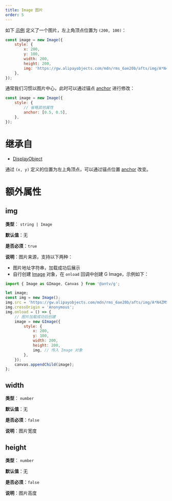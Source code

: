 ```yaml
---
title: Image 图片
order: 5
---
```


如下 [示例](/zh/examples/shape#image) 定义了一个图片，左上角顶点位置为 `(200, 100)`：

```javascript
const image = new Image({
    style: {
        x: 200,
        y: 100,
        width: 200,
        height: 200,
        img: 'https://gw.alipayobjects.com/mdn/rms_6ae20b/afts/img/A*N4ZMS7gHsUIAAAAAAAAAAABkARQnAQ',
    },
});
```

通常我们习惯以图片中心，此时可以通过锚点 [anchor](/zh/docs/api/display-object#anchor) 进行修改：

```javascript
const image = new Image({
    style: {
        // 省略其他属性
        anchor: [0.5, 0.5],
    },
});
```

# 继承自

-   [DisplayObject](/zh/docs/api/basic/display-object)

通过 `(x, y)` 定义的位置为左上角顶点，可以通过锚点位置 [anchor](/zh/docs/api/display-object#anchor) 改变。

# 额外属性

## img

**类型**： `string | Image`

**默认值**：无

**是否必须**：`true`

**说明**：图片来源，支持以下两种：

-   图片地址字符串，加载成功后展示
-   自行创建 [Image](https://developer.mozilla.org/en-US/docs/Web/API/HTMLImageElement/Image) 对象，在 `onload` 回调中创建 G Image，示例如下：

```js
import { Image as GImage, Canvas } from '@antv/g';

let image;
const img = new Image();
img.src = 'https://gw.alipayobjects.com/mdn/rms_6ae20b/afts/img/A*N4ZMS7gHsUIAAAAAAAAAAABkARQnAQ';
img.crossOrigin = 'Anonymous';
img.onload = () => {
    // 图片加载成功后创建
    image = new GImage({
        style: {
            x: 200,
            y: 100,
            width: 200,
            height: 200,
            img, // 传入 Image 对象
        },
    });
    canvas.appendChild(image);
};
```

## width

**类型**： `number`

**默认值**：无

**是否必须**：`false`

**说明**：图片宽度

## height

**类型**： `number`

**默认值**：无

**是否必须**：`false`

**说明**：图片高度
